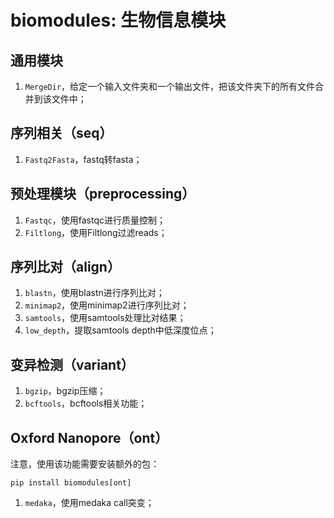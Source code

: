 # biomodules: 生物信息模块

## 通用模块

1. `MergeDir`，给定一个输入文件夹和一个输出文件，把该文件夹下的所有文件合并到该文件中；

## 序列相关（seq）

1. `Fastq2Fasta`，fastq转fasta；

## 预处理模块（preprocessing）

1. `Fastqc`，使用fastqc进行质量控制；
2. `Filtlong`，使用Filtlong过滤reads；

## 序列比对（align）

1. `blastn`，使用blastn进行序列比对；
2. `minimap2`，使用minimap2进行序列比对；
3. `samtools`，使用samtools处理比对结果；
4. `low_depth`，提取samtools depth中低深度位点；

## 变异检测（variant）

1. `bgzip`，bgzip压缩；
2. `bcftools`，bcftools相关功能；

## Oxford Nanopore（ont）

注意，使用该功能需要安装额外的包：

```shell
pip install biomodules[ont]
```

1. `medaka`，使用medaka call突变；